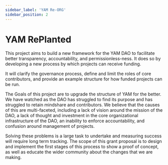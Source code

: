 ```yaml
---
sidebar_label: 'YAM Re-ORG'
sidebar_position: 2
---
```


# YAM RePlanted 

This project aims to build a new framework for the YAM DAO to facilitate better transparency, accountability, and permissionless-ness. It does so by developing a new process by which projects can receive funding.

It will clarify the governance process, define and limit the roles of core contributors, and provide an example structure for how funded projects can be run.

The Goals of this project are to upgrade the structure of YAM for the better. We have watched as the DAO has struggled to find its purpose and has struggled to retain mindshare and contributors. We believe that the causes of this are multi-faceted, including a lack of vision around the mission of the DAO, a lack of thought and investment in the core organizational infrastructure of the DAO, an inability to enforce accountability, and confusion around management of projects.

Solving these problems is a large task to undertake and measuring success will require long term tracking. The scope of this grant proposal is to design and implement the first stages of this process to show a proof of concept, as well as educate the wider community about the changes that we are making.